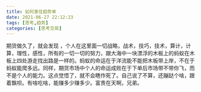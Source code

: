 ```yaml
---
title: 如何拿住趋势单
date: 2021-06-27 22:12:23
tags: [思考,趋势]
categories: [思考交易]
---
```


期货做久了，就会发现<!-- more --> ，个人在这里面一切战略，战术，技巧，技术，算计，计算，理性，感性，所有的一切一切的努力，跟大海中一块漂浮的木板上的蚂蚁在木板上四处游走找出路是一样的。蚂蚁的命运在于洋流能不能把木板带上岸，不在于蚂蚁能爬多远。同样，期货市场中个人的命运成败在于下单后市场带不带你飞，而不是个人的能力。这点觉悟了，就不会瞎作死了。自己说了不算，还蹦跶个啥，跟着飘呗。有啥吃啥，能赚多少赚多少。富贵在天啊，兄弟。